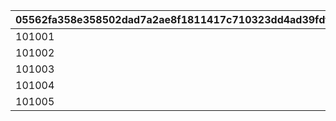 |05562fa358e358502dad7a2ae8f1811417c710323dd4ad39fdfada29c1c7f911|33ebdfff5fb8c77988814d2834e92e75484471aa404465f318922543c77e3825|e8f198440fb1fcf9bc2027d94961a07679bc8760987ae08ffc53dc63cd7b2f6b|14748088ac80ce747a55989f643f25e28b7fdfcc7567b2238b279b7b75bbbf37|949e5035773ebe7d321a5bc4f6b57740d0bcde77374f699c2693be314aa2656c|8658f40a9c70abcdcc3a5fb584087c28c87ed7c86c415ffd5471cc0302141d44|d03860a25923385eb138ec2a897f557f43fe51d4e8f6543240321741ec3b5abc|86ca6c2e21c587a75dbd082a8196306df86a8da5a072cc4149410220ee2d996a|
| --- | --- | --- | --- | --- | --- | --- | --- |
|101001|101|0|1|1|1|1|0|
|101002|102|0|1.1|0|3|1|0|
|101003|102|0|0.6|1|1|2|0|
|101004|102|0|0.8|1|2|3|0|
|101005|103|0|1|1|1|1|0|